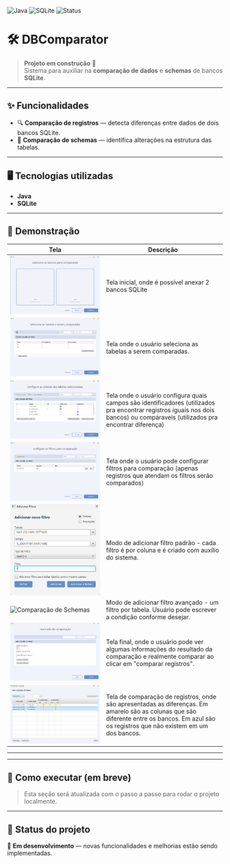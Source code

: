 ![Java](https://img.shields.io/badge/Java-ED8B00?style=for-the-badge&logo=java&logoColor=white)
![SQLite](https://img.shields.io/badge/SQLite-07405E?style=for-the-badge&logo=sqlite&logoColor=white)
![Status](https://img.shields.io/badge/status-em%20desenvolvimento-yellow?style=for-the-badge)


# 🛠️ DBComparator

> **Projeto em construção** 🚧  
> Sistema para auxiliar na **comparação de dados** e **schemas** de bancos **SQLite**.

---

## ✨ Funcionalidades
- 🔍 **Comparação de registros** — detecta diferenças entre dados de dois bancos SQLite.
- 📑 **Comparação de schemas** — identifica alterações na estrutura das tabelas.

---

## 🖥️ Tecnologias utilizadas
- **Java**
- **SQLite**

---

## 📸 Demonstração

| Tela                                                               | Descrição                                                                                                                                                                                     |
|--------------------------------------------------------------------|-----------------------------------------------------------------------------------------------------------------------------------------------------------------------------------------------|
| ![Tela Principal](./images/selecionar-bancos.png)                  | Tela inicial, onde é possível anexar 2 bancos SQLite                                                                                                                                          |
| ![Comparação de Schemas](./images/selecionar-tabelas.png)          | Tela onde o usuário seleciona as tabelas a serem comparadas.                                                                                                                                  |
| ![Comparação de Schemas](./images/configurar-colunas.png)          | Tela onde o usuário configura quais campos são identificadores (utilizados pra encontrar registros iguais nos dois bancos) ou compáraveis (utilizados pra encontrar diferença)                |
| ![Comparação de Schemas](./images/adicionar-filtros.png)           | Tela onde o usuário pode configurar filtros para comparação (apenas registros que atendam os filtros serão comparados)                                                                        |
| ![Comparação de Schemas](./images/adicionar-filtro-padrao.png)     | Modo de adicionar filtro padrão - cada filtro é por coluna e é criado com auxílio do sistema.                                                                                                 |
| ![Comparação de Schemas](./images/adicionar-filtro-avançado.png)   | Modo de adicionar filtro avançado - um filtro por tabela. Usuário pode escrever a condição conforme desejar.                                                                                  |
| ![Comparação de Schemas](./images/resultado-comparacao.png)        | Tela final, onde o usuário pode ver algumas informações do resultado da comparação e realmente comparar ao clicar em "comparar registros".                                                    |
| ![Comparação de Schemas](./images/resultado-comparacao-tabela.png) | Tela de comparação de registros, onde são apresentadas as diferenças. Em amarelo são as colunas que são diferente entre os bancos. Em azul são os registros que não existem em um dos bancos. |

---


---

## 🚀 Como executar (em breve)
> Esta seção será atualizada com o passo a passo para rodar o projeto localmente.

---

## 📌 Status do projeto
🚧 **Em desenvolvimento** — novas funcionalidades e melhorias estão sendo implementadas.
